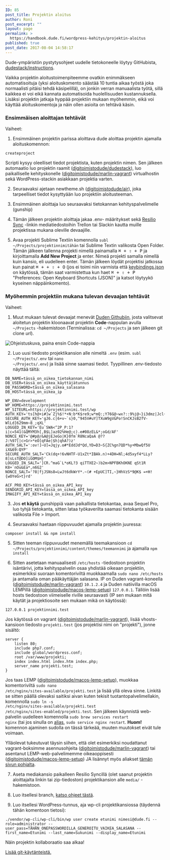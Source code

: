 ```yaml
---
ID: 85
post_title: Projektin aloitus
author: Roni
post_excerpt: ""
layout: page
permalink: >
  https://handbook.dude.fi/wordpress-kehitys/projektin-aloitus
published: true
post_date: 2017-08-04 14:58:17
---
```

Dude-ympäristön pystytysohjeet uudelle tietokoneelle löytyy GitHubista, <a class="github" href="https://github.com/digitoimistodude/dudestack-instructions">dudestack/instructions</a>.

Vaikka projektin aloitustoimenpiteemme ovatkin enimmäkseen automatisoituja (yksi aloituskomento säästää 10 tuntia aikaa työstä joka normaalisti pitäisi tehdä käsipelillä), on jonkin verran manuaalista työtä, sillä kaikkea ei voi eikä kannata automatisoida huolellisuuden kustannuksella. Lisäksi projektin jatkaja hyppää projektiin mukaan myöhemmin, eikä voi käyttää aloituskomentoja ja näin ollen asioita on tehtävä käsin.
<h3>Ensimmäisen aloittajan tehtävät</h3>
Vaiheet:

1. Ensimmäinen projektin parissa aloittava dude aloittaa projektin ajamalla aloituskomennon:
<pre class="language-bash"><code>createproject</code></pre>
Scripti kysyy oleelliset tiedot projektista, kuten projektin nimen. Sen jälkeen automaatio luo projektin raamit (<a class="github" href="https://github.com/digitoimistodude/dudestack">digitoimistodude/dudestack</a>), luo paikalliselle kehityskonelle (<a class="github" href="https://github.com/digitoimistodude/marlin-vagrant">digitoimistodude/marlin-vagrant</a>) virtualhostin sekä WordPress-stackin asiakkaan projektia varten.

2. Seuraavaksi ajetaan newtheme.sh (<a class="github" href="https://github.com/digitoimistodude/air">digitoimistodude/air</a>), joka tarpeelliset tiedot kysyttyään luo projektiin aloitusteeman.

3. Ensimmäinen aloittaja luo seuraavaksi tietokannan kehityspalvelimelle (gunship)

4. Tämän jälkeen projektin aloittaja jakaa .env- määritykset sekä <a href="https://www.resilio.com/individuals/">Resilio Sync</a> -linkin mediatiedostoihin Trellon tai Slackin kautta muille projektissa mukana oleville devaajille.

5. Avaa projekti Sublime Textiin komennolla <code>subl ~/Projects/projektinnimitähän</code> tai Sublime Textin valikosta Open Folder. Tämän jälkeen tallenna projekti nimellä painamalla <kbd><kbd>⌘</kbd> <span>+</span> <kbd>⇧</kbd> <span>+</span> <kbd>P</kbd></kbd> ja kirjoittamalla <b>Add New Project</b> ja enter. Nimeä projekti samalla nimellä kuin kansio, eli uudelleen enter. Tämän jälkeen löydät projektisi jatkossa kun painat <kbd><kbd>⌘</kbd> <span>+</span> <span>+</span> <kbd>⇧</kbd> <span>+</span> <kbd>O</kbd></kbd> (jos ei toimi niin varmista että <a href="https://github.com/ronilaukkarinen/vscode-settings/blob/01ad756ad23364365543bc0268cf61da08359465/keybindings.json#L8" class="github">keybindings.json</a> on käytössä, tämän saat varmistettua kun haet <kbd><kbd>⌘</kbd> <span>+</span> <kbd>⇧</kbd> <span>+</span> <kbd>P</kbd></kbd> "Preferences: Open Keyboard Shortcuts (JSON)" ja katsot löytyykö kyseinen näppäinkomento).
<h3 id="myohemmin-projektiin-mukana-tulevan-devaajan-tehtavat">Myöhemmin projektiin mukana tulevan devaajan tehtävät</h3>
Vaiheet:

1. Muut mukaan tulevat devaajat menevät <a href="https://github.com/digitoimistodude/">Duden Githubiin</a>, josta valitsevat aloitetun projektin kloonaavat projektin <b>Code</b>-nappulan avulla <code>~/Projects</code> -hakemistoon (Terminalissa: <code>cd ~/Projects</code> ja sen jälkeen git clone <i>url</i>).

<img src="https://handbook.dude.fi/media/Screen-Shot-2021-01-21-13-29-22.56.png" alt="Ohjeistuskuva, paina ensin Code-nappia" />

2. Luo uusi tiedosto projektikansion alle nimeltä <code>.env</code> (esim. <code>subl ~/Projects/.env</code> tai <code>nano ~/Projects/.env</code>) ja lisää sinne saamasi tiedot. Tyypillinen .env-tiedosto näyttää tältä:
<pre class="language-properties"><code>DB_NAME=tässä_on_oikea_tietokannan_nimi
DB_USER=tässä_on_oikea_käyttäjätunnus
DB_PASSWORD=tässä_on_oikea_salasana
DB_HOST=tässä_on_oikea_ip

WP_ENV=development
WP_HOME=https://projektinnimi.test
WP_SITEURL=https://projektinnimi.test/wp
AUTH_KEY='ts[h@+i#]w`Zj%$!*+N:b*K$re9;w*mQ:;Y76G@~wx?::9%j@~}i3dmz|Jcl{|'
SECURE_AUTH_KEY='gJ6.c|6+v~`s}0,^945V#uY]TXuW9gV&amp;Po!SnCKJsB2fV-WlLd]629mm~8_;qXL'
LOGGED_IN_KEY='Eu`SWA&lt;^2P_P:1?i|c=541(&amp;QMYM3h[,B$L]az02%He@;c).e#08zEL&amp;*;oGd/AF'
NONCE_KEY='@#p@/&amp;A@jEJeGo|K}0fm`R8NcaQaA @??J:%97[|c&gt;Gr&gt;*eO[qFAe|$h|qhA?)z'
AUTH_SALT=':ov!]~U]=Jqjy.o#*EddJd*Qd,YD=D3~S{ZC%gn7QD*%y+MbwQf5U iX&amp;69:QYP'
SECURE_AUTH_SALT='Ck(dq+!6vNHTF-U1xZt*IBAk.n)+4DH=Nl;4d5xyf4*LLy?8]sLsT@DO]iGOM$H}'
LOGGED_IN_SALT=']CR.^maG`L*oKL?3 qiTTXE2~)b2m&gt;NPFBKhOKNE qSt1R K8+`nOu&amp;Ea*,n6G2'
NONCE_SALT='?8|fjJSNs8=LwJt6dkWrY*.~(# +EpUC]TI,~}HhVzS*9@K$ =+H!{wOYeG&gt;t}rd'

ACF_PRO_KEY=tässä_on_oikea_API_key
SENDGRID_API_KEY=tässä_on_oikea_API_key
IMAGIFY_API_KEY=tässä_on_oikea_API_key</code></pre>
3. Jos <b>et käytä</b> gunshippiä vaan paikallista tietokantaa, avaa Sequel Pro, luo tyhjä tietokanta, sitten lataa työkaverilta saamasi tietokanta sisään valikosta File &gt; Import.

4. Seuraavaksi haetaan riippuvuudet ajamalla projektin juuressa:
<pre class="language-bash"><code>composer install &amp;&amp; npm install</code></pre>
5. Sitten teeman riippuvuudet menemällä teemakansioon <code>cd ~/Projects/projektinnimi/content/themes/teemannimi</code> ja ajamalla <code>npm install</code>

6. Sitten asetetaan manuaalisesti <code>/etc/hosts</code> -tiedostoon projektin isäntärivi, jotta kehityspalvelin osaa yhdistää oikeaan projektiin, esimerkiksi suoraan komentoriviltä muokkaamalla <code>sudo nano /etc/hosts</code> ja antamalla oman pääkäyttäjän salasana. IP on Duden vagrant-koneella (<a class="github" href="https://github.com/digitoimistodude/marlin-vagrant">digitoimistodude/marlin-vagrant</a>) <code>10.1.2.4</code> ja Duden natiivilla macOS LEMPillä (<a class="github" href="https://github.com/digitoimistodude/macos-lemp-setup">digitoimistodude/macos-lemp-setup</a>) <code>127.0.0.1</code>. Tällöin lisää hosts tiedostoon viimeiselle riville seuraavasti (IP sen mukaan mitä käytät ja projektiosoite sen mukaan mikä on käytössä):
<pre class="language-bash"><code>127.0.0.1 projektinnimi.test</code></pre>
Jos käytössä on vagrant (<a class="github" href="https://github.com/digitoimistodude/marlin-vagrant">digitoimistodude/marlin-vagrant</a>), lisää vhosts-kansioon tiedosto <code>projekti.test</code> (jos projektisi nimi on "projekti"), jonne sisältö:
<pre class="language-nginx"><code>server {
    listen 80;
    include php7.conf;
    include global/wordpress.conf;
    root /var/www/projekti;
    index index.html index.htm index.php;
    server_name projekti.test;
}
</code></pre>
Jos taas LEMP (<a class="github" href="https://github.com/digitoimistodude/macos-lemp-setup">digitoimistodude/macos-lemp-setup</a>), muokkaa komentoriviltä <code>sudo nano /etc/nginx/sites-available/projekti.test</code> ja lisää yllä oleva sinne. Linkitä se sitten päällä olevaksi saitiksi aivan kuten tekisit tuotantopalvelimellakin, komennolla <code>sudo ln -s /etc/nginx/sites-available/projekti.test /etc/nginx/sites-enabled/projekti.test</code>. Sen jälkeen käynnistä web-palvelin uudelleen komennolla <code>sudo brew services restart nginx</code> (tai jos sinulla on [alias](https://github.com/digitoimistodude/macos-lemp-setup#use-linux-style-aliases), <code>sudo service nginx restart</code>. <b>Huom!</b> komennon ajaminen sudolla on tässä tärkeää, muuten muutokset eivät tule voimaan.

Ylläolevat tukeutuvat täysin siihen, että olet esimerkiksi noudattanut vagrant-boksimme asennusohjeita (<a class="github" href="https://github.com/digitoimistodude/marlin-vagrant">digitoimistodude/marlin-vagrant</a>) tai asentanut LEMP-web-palvelimemme oikeaoppisesti (<a class="github" href="https://github.com/digitoimistodude/macos-lemp-setup">digitoimistodude/macos-lemp-setup</a>) JA lisännyt myös aliakset <a href="https://github.com/digitoimistodude/macos-lemp-setup#post-install">tämän sivun pohjalta</a>.

7. Aseta mediakansio paikalleen Resilio Syncillä (olet saanut projektin aloittajalta linkin tai zip-tiedoston) projektikansion alle <code>media/</code> -hakemistoon.

8. Luo itsellesi branch, <a href="https://handbook.dude.fi/wordpress-kehitys/git-open-source#branchin-luominen">katso ohjeet tästä</a>.

9. Luo itsellesi WordPress-tunnus, aja wp-cli projektikansiossa (täydennä tähän komentoon tietosi):
<pre class="language-bash"><code>./vendor/wp-cli/wp-cli/bin/wp user create etunimi nimesi@dude.fi --role=administrator --user_pass=TÄHÄN_ONEPASSWORDILLA_GENEROITU_VAIKEA_SALASANA --first_name=Etunimi --last_name=Sukunimi --display_name=Etunimi</code></pre>
Näin projektin kollaboraatio saa alkaa!

<a href="https://handbook.dude.fi/wordpress-kehitys/git-open-source">Lisää git-käytänteistä.</a>